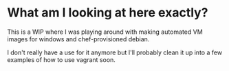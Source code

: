 # What am I looking at here exactly?

This is a WIP where I was playing around with making automated VM images for windows and chef-provisioned debian.

I don't really have a use for it anymore but I'll probably clean it up into a few examples of how to use vagrant soon.
